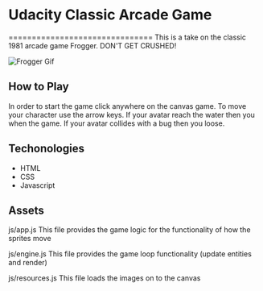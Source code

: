 # Udacity Classic Arcade Game
===============================
This is a take on the classic 1981 arcade game Frogger.
DON'T GET CRUSHED!

![Frogger Gif](https://media.giphy.com/media/xT5LMLCsI25gUmztYY/giphy.gif)

## How to Play

In order to start the game click anywhere on the canvas game. 
To move your character use the arrow keys.
If your avatar reach the water then you when the game.
If your avatar collides with a bug then you loose.

## Techonologies
- HTML
- CSS
- Javascript

## Assets 

js/app.js
This file provides the game logic for the functionality of how the sprites move

js/engine.js
This file provides the game loop functionality (update entities and render)

js/resources.js
This file loads the images on to the canvas


